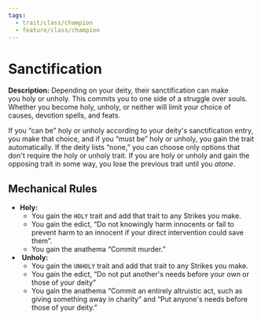 ```yaml
---
tags:
  - trait/class/champion
  - feature/class/champion
---
```

# Sanctification

**Description:** Depending on your deity, their sanctification can make you holy or unholy. This commits you to one side of a struggle over souls. Whether you become holy, unholy, or neither will limit your choice of causes, devotion spells, and feats.  

If you “can be” holy or unholy according to your deity's sanctification entry, you make that choice, and if you “must be” holy or unholy, you gain the trait automatically.
If the deity lists “none,” you can choose only options that don't require the holy or unholy trait. If you are holy or unholy and gain the opposing trait in some way, you lose the previous trait until you _atone_.  

## Mechanical Rules

- **Holy:** 
	- You gain the `HOLY` trait and add that trait to any Strikes you make. 
	- You gain the edict, “Do not knowingly harm innocents or fail to prevent harm to an innocent if your direct intervention could save them”.
	- You gain the anathema “Commit murder.” 
-  **Unholy:**
	- You gain the `UNHOLY` trait and add that trait to any Strikes you make. 
	- You gain the edict, “Do not put another's needs before your own or those of your deity”
	- You gain the anathema “Commit an entirely altruistic act, such as giving something away in charity” and “Put anyone's needs before those of your deity.” 
